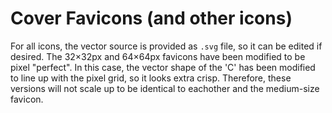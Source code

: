 # Cover Favicons (and other icons)

For all icons, the vector source is provided as `.svg` file, so it can be edited if desired. The 32×32px and 64×64px favicons have been modified to be pixel "perfect". In this case, the vector shape of the 'C' has been modified to line up with the pixel grid, so it looks extra crisp. Therefore, these versions will not scale up to be identical to eachother and the medium-size favicon.
